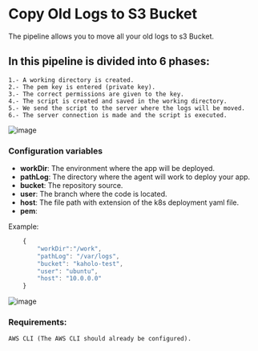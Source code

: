 # Copy Old Logs to S3 Bucket

The pipeline allows you to move all your old logs to s3 Bucket.

## In this pipeline is divided into 6 phases:

    1.- A working directory is created.
    2.- The pem key is entered (private key).
    3.- The correct permissions are given to the key.
    4.- The script is created and saved in the working directory.
    5.- We send the script to the server where the logs will be moved.
    6.- The server connection is made and the script is executed.

![image](https://user-images.githubusercontent.com/6090240/153493323-6cdfc2eb-de9b-459e-bea0-73bd1a987388.png)

### Configuration variables

* **workDir**: The environment where the app will be deployed.
* **pathLog**: The directory where the agent will work to deploy your app.
* **bucket**: The repository source.
* **user**: The branch where the code is located.
* **host**: The file path with extension of the k8s deployment yaml file.
* **pem**:
    
Example:
```javascript
    {
        "workDir":"/work",
        "pathLog": "/var/logs",
        "bucket": "kaholo-test",
        "user": "ubuntu",
        "host": "10.0.0.0"
    }
```

![image](https://user-images.githubusercontent.com/6090240/153493809-c970a751-faff-4495-984e-a9f52727f03f.png)

### Requirements:
    AWS CLI (The AWS CLI should already be configured).
